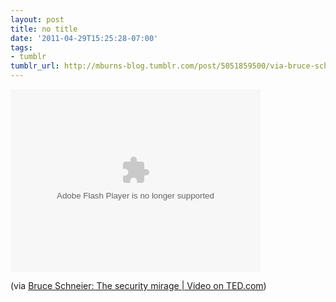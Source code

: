 ```yaml
---
layout: post
title: no title
date: '2011-04-29T15:25:28-07:00'
tags:
- tumblr
tumblr_url: http://mburns-blog.tumblr.com/post/5051859500/via-bruce-schneier-the-security-mirage-video
---
```

<object width="400" height="292"><param name="movie" value="http://video.ted.com/assets/player/swf/EmbedPlayer.swf"></param><param name="allowFullScreen" value="true" /><param name="allowScriptAccess" value="always"/><param name="wmode" value="transparent"></param><param name="bgColor" value="#ffffff"></param> <param name="flashvars" value="vu=http://video.ted.com/talk/stream/2010X/Blank/BruceSchneier_2010X-320k.mp4&su=http://images.ted.com/images/ted/tedindex/embed-posters/BruceSchneier-2010X.embed_thumbnail.jpg&vw=432&vh=240&ap=0&ti=1132&lang=&introDuration=15330&adDuration=4000&postAdDuration=830&adKeys=talk=bruce_schneier;year=2010;theme=new_on_ted_com;theme=bold_predictions_stern_warnings;theme=unconventional_explanations;theme=a_taste_of_tedx;event=A+Taste+of+TEDx;tag=Culture;tag=Global+Issues;tag=Technology;tag=security;&preAdTag=tconf.ted/embed;tile=1;sz=512x288;" /><embed src="http://video.ted.com/assets/player/swf/EmbedPlayer.swf" pluginspace="http://www.macromedia.com/go/getflashplayer" type="application/x-shockwave-flash" wmode="transparent" bgColor="#ffffff" width="400" height="292" allowFullScreen="true" allowScriptAccess="always" flashvars="vu=http://video.ted.com/talk/stream/2010X/Blank/BruceSchneier_2010X-320k.mp4&su=http://images.ted.com/images/ted/tedindex/embed-posters/BruceSchneier-2010X.embed_thumbnail.jpg&vw=432&vh=240&ap=0&ti=1132&lang=&introDuration=15330&adDuration=4000&postAdDuration=830&adKeys=talk=bruce_schneier;year=2010;theme=new_on_ted_com;theme=bold_predictions_stern_warnings;theme=unconventional_explanations;theme=a_taste_of_tedx;event=A+Taste+of+TEDx;tag=Culture;tag=Global+Issues;tag=Technology;tag=security;"></embed></object>

(via <a href="http://www.ted.com/talks/bruce_schneier.html?awesm=on.ted.com_Schneier&amp;utm_content=awesm-bookmarklet&amp;utm_medium=on.ted.com-static&amp;utm_source=google.com">Bruce Schneier: The security mirage | Video on TED.com</a>)

